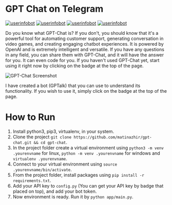 # GPT Chat on Telegram
[![userinfobot](https://img.shields.io/badge/GPTalk-Start%20Chatting-black)](https://t.me/gptalkbot)
[![userinfobot](https://img.shields.io/badge/GPT%20Chat-See%20Here-red)](https://chat.openai.com)
[![userinfobot](https://img.shields.io/badge/OpenAI-Get%20Your%20API%20Key-blue)](https://openai.com/api/)
[![userinfobot](https://img.shields.io/badge/Requirements-See%20Here-green)](https://github.com/matinazhir/gpt-chat/blob/master/requirements.txt)

Do you know what GPT-Chat is? If you don't, you should know that it's a powerful tool for automating customer support, generating conversation in video games, and creating engaging chatbot experiences. It is powered by OpenAI and is extremely intelligent and versatile. If you have any questions in any field, you can share them with GPT-Chat, and it will have the answer for you. It can even code for you. If you haven't used GPT-Chat yet, start using it right now by clicking on the badge at the top of the page.

![GPT-Chat Screenshot](https://imgur.com/vOdbXvd.png "What's OpenAI?")


I have created a bot (GPTalk) that you can use to understand its functionality. If you wish to use it, simply click on the badge at the top of the page.

# How to Run

1. Install python3, pip3, virtualenv, in your system.
2. Clone the project ```git clone https://github.com/matinazhir/gpt-chat.git && cd gpt-chat```.
3. In the project folder create a virtual environment using ```python3 -m venv .yourenvname``` for linux, ```python -m venv .yourenvname``` for windows and ```virtualenv .yourenvname```.
4. Connect to your virtual environment using ```source .yourenvname/bin/activate```.
5. From the project folder, install packages using ```pip install -r requirements.txt```.
6. Add your API key to ```config.py``` (You can get your API key by badge that placed on top), and add your bot token.
7. Now environment is ready. Run it by ```python app/main.py```.

